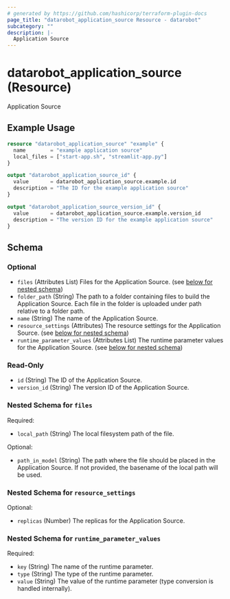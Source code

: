 ```yaml
---
# generated by https://github.com/hashicorp/terraform-plugin-docs
page_title: "datarobot_application_source Resource - datarobot"
subcategory: ""
description: |-
  Application Source
---
```


# datarobot_application_source (Resource)

Application Source

## Example Usage

```terraform
resource "datarobot_application_source" "example" {
  name        = "example application source"
  local_files = ["start-app.sh", "streamlit-app.py"]
}

output "datarobot_application_source_id" {
  value       = datarobot_application_source.example.id
  description = "The ID for the example application source"
}

output "datarobot_application_source_version_id" {
  value       = datarobot_application_source.example.version_id
  description = "The version ID for the example application source"
}
```

<!-- schema generated by tfplugindocs -->
## Schema

### Optional

- `files` (Attributes List) Files for the Application Source. (see [below for nested schema](#nestedatt--files))
- `folder_path` (String) The path to a folder containing files to build the Application Source. Each file in the folder is uploaded under path relative to a folder path.
- `name` (String) The name of the Application Source.
- `resource_settings` (Attributes) The resource settings for the Application Source. (see [below for nested schema](#nestedatt--resource_settings))
- `runtime_parameter_values` (Attributes List) The runtime parameter values for the Application Source. (see [below for nested schema](#nestedatt--runtime_parameter_values))

### Read-Only

- `id` (String) The ID of the Application Source.
- `version_id` (String) The version ID of the Application Source.

<a id="nestedatt--files"></a>
### Nested Schema for `files`

Required:

- `local_path` (String) The local filesystem path of the file.

Optional:

- `path_in_model` (String) The path where the file should be placed in the Application Source. If not provided, the basename of the local path will be used.


<a id="nestedatt--resource_settings"></a>
### Nested Schema for `resource_settings`

Optional:

- `replicas` (Number) The replicas for the Application Source.


<a id="nestedatt--runtime_parameter_values"></a>
### Nested Schema for `runtime_parameter_values`

Required:

- `key` (String) The name of the runtime parameter.
- `type` (String) The type of the runtime parameter.
- `value` (String) The value of the runtime parameter (type conversion is handled internally).
